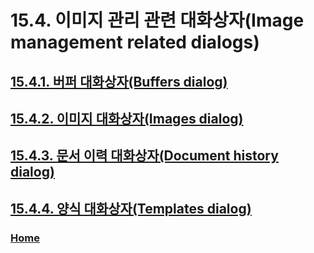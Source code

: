 # 15.4. 이미지 관리 관련 대화상자(Image management related dialogs)

## [15.4.1. 버퍼 대화상자(Buffers dialog)](./15-04-01-buffers-dialog.md)
## [15.4.2. 이미지 대화상자(Images dialog)](./15-04-02-images-dialog.md)
## [15.4.3. 문서 이력 대화상자(Document history dialog)](./15-04-03-document-history-dialog.md)
## [15.4.4. 양식 대화상자(Templates dialog)](./15-04-04-templates-dialog.md)

### [Home](./00-home.md)
